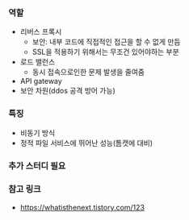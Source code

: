 ### 역할
- 리버스 프록시
  - 보안: 내부 코드에 직접적인 접근을 할 수 없게 만듬
  - SSL을 적용하기 위해서는 무조건 있어야하는 부분
- 로드 밸런스
  - 동시 접속으로인한 문제 발생을 줄여줌
- API gateway
- 보안 차원(ddos 공격 방어 가능)

### 특징
- 비동기 방식
- 정적 파일 서비스에 뛰어난 성능(톰캣에 대비)

### 추가 스터디 필요

### 참고 링크
- https://whatisthenext.tistory.com/123